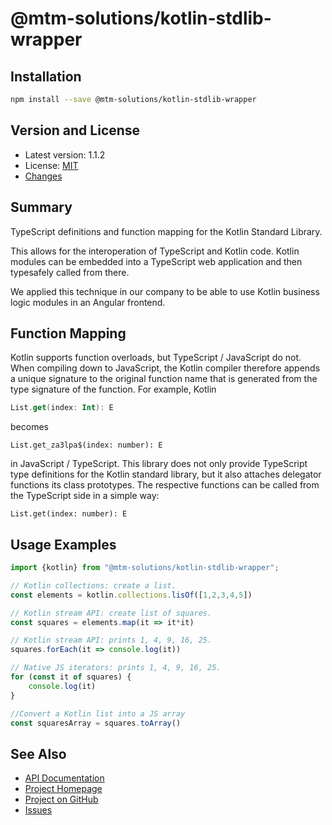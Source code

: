 # @mtm-solutions/kotlin-stdlib-wrapper

## Installation

```sh
npm install --save @mtm-solutions/kotlin-stdlib-wrapper
```

## Version and License

- Latest version: 1.1.2
- License: [MIT](https://mtm-solutions.github.io/kotlin-stdlib-wrapper/LICENSE.md)
- [Changes](https://mtm-solutions.github.io/kotlin-stdlib-wrapper/CHANGES.md)

## Summary

TypeScript definitions and function mapping for the Kotlin Standard Library.

This allows for the interoperation of TypeScript and Kotlin code.
Kotlin modules can be embedded into a TypeScript web application and then 
typesafely called from there.

We applied this technique in our company to be able to use Kotlin business 
logic modules in an Angular frontend.

## Function Mapping

Kotlin supports function overloads, but TypeScript / JavaScript do not.
When compiling down to JavaScript, the Kotlin compiler therefore appends
a unique signature to the original function name that is generated from 
the type signature of the function. For example, Kotlin

```Kotlin
List.get(index: Int): E
```

becomes

```TS
List.get_za3lpa$(index: number): E
```

in JavaScript / TypeScript.
This library does not only provide TypeScript type definitions for the Kotlin standard library,
but it also attaches delegator functions its class prototypes.
The respective functions can be called from the TypeScript side in a simple way:

```TS
List.get(index: number): E
```

## Usage Examples

```ts
import {kotlin} from "@mtm-solutions/kotlin-stdlib-wrapper";

// Kotlin collections: create a list.
const elements = kotlin.collections.lisOf([1,2,3,4,5])

// Kotlin stream API: create list of squares.
const squares = elements.map(it => it*it)

// Kotlin stream API: prints 1, 4, 9, 16, 25.
squares.forEach(it => console.log(it))

// Native JS iterators: prints 1, 4, 9, 16, 25.
for (const it of squares) {
    console.log(it)
}

//Convert a Kotlin list into a JS array
const squaresArray = squares.toArray()
```

## See Also

- [API Documentation](https://mtm-solutions.github.io/kotlin-stdlib-wrapper/docs/modules.html)
- [Project Homepage](https://mtm-solutions.github.io/kotlin-stdlib-wrapper)
- [Project on GitHub](https://github.com/mtm-solutions/kotlin-stdlib-wrapper)
- [Issues](https://github.com/mtm-solutions/kotlin-stdlib-wrapper/issues)
